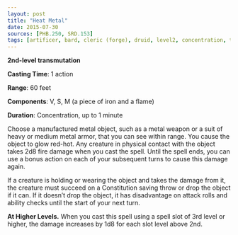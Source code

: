 ```yaml
---
layout: post
title: "Heat Metal"
date: 2015-07-30
sources: [PHB.250, SRD.153]
tags: [artificer, bard, cleric (forge), druid, level2, concentration, transmutation]
---
```


**2nd-level transmutation**

**Casting Time**: 1 action

**Range**: 60 feet

**Components**: V, S, M (a piece of iron and a flame)

**Duration**: Concentration, up to 1 minute

Choose a manufactured metal object, such as a metal weapon or a suit of heavy or medium metal armor, that you can see within range. You cause the object to glow red-hot. Any creature in physical contact with the object takes 2d8 fire damage when you cast the spell. Until the spell ends, you can use a bonus action on each of your subsequent turns to cause this damage again. 

If a creature is holding or wearing the object and takes the damage from it, the creature must succeed on a Constitution saving throw or drop the object if it can. If it doesn’t drop the object, it has disadvantage on attack rolls and ability checks until the start of your next turn. 

**At Higher Levels.** When you cast this spell using a spell slot of 3rd level or higher, the damage increases by 1d8 for each slot level above 2nd.
